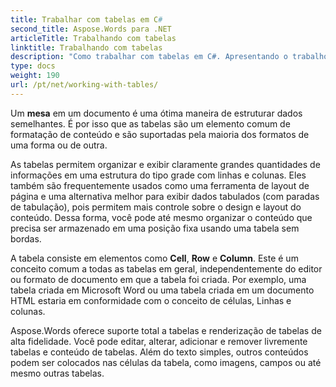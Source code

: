 ```yaml
---
title: Trabalhar com tabelas em C#
second_title: Aspose.Words para .NET
articleTitle: Trabalhando com tabelas
linktitle: Trabalhando com tabelas
description: "Como trabalhar com tabelas em C#. Apresentando o trabalho com tabelas e conceitos de nó de tabela em Aspose.Words para .NET."
type: docs
weight: 190
url: /pt/net/working-with-tables/
---
```


Um **mesa** em um documento é uma ótima maneira de estruturar dados semelhantes. É por isso que as tabelas são um elemento comum de formatação de conteúdo e são suportadas pela maioria dos formatos de uma forma ou de outra.

As tabelas permitem organizar e exibir claramente grandes quantidades de informações em uma estrutura do tipo grade com linhas e colunas. Eles também são frequentemente usados como uma ferramenta de layout de página e uma alternativa melhor para exibir dados tabulados (com paradas de tabulação), pois permitem mais controle sobre o design e layout do conteúdo. Dessa forma, você pode até mesmo organizar o conteúdo que precisa ser armazenado em uma posição fixa usando uma tabela sem bordas.

A tabela consiste em elementos como **Cell**, **Row** e **Column**. Este é um conceito comum a todas as tabelas em geral, independentemente do editor ou formato de documento em que a tabela foi criada. Por exemplo, uma tabela criada em Microsoft Word ou uma tabela criada em um documento HTML estaria em conformidade com o conceito de células, Linhas e colunas.

Aspose.Words oferece suporte total a tabelas e renderização de tabelas de alta fidelidade. Você pode editar, alterar, adicionar e remover livremente tabelas e conteúdo de tabelas. Além do texto simples, outros conteúdos podem ser colocados nas células da tabela, como imagens, campos ou até mesmo outras tabelas.